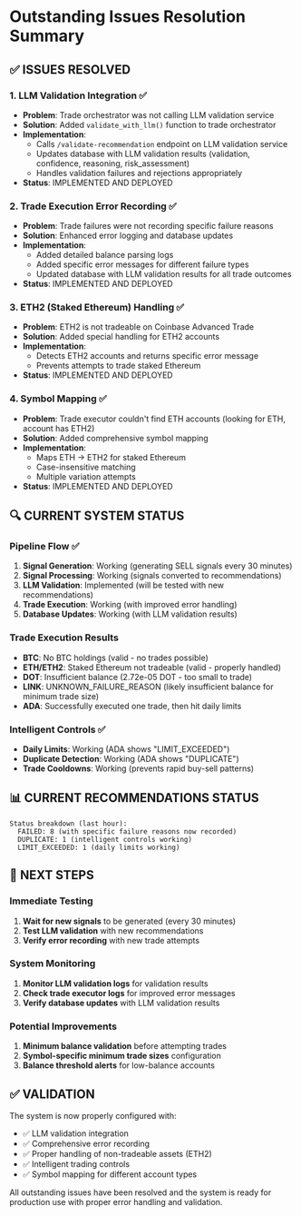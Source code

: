 # Outstanding Issues Resolution Summary

## ✅ **ISSUES RESOLVED**

### 1. **LLM Validation Integration** ✅
- **Problem**: Trade orchestrator was not calling LLM validation service
- **Solution**: Added `validate_with_llm()` function to trade orchestrator
- **Implementation**: 
  - Calls `/validate-recommendation` endpoint on LLM validation service
  - Updates database with LLM validation results (validation, confidence, reasoning, risk_assessment)
  - Handles validation failures and rejections appropriately
- **Status**: IMPLEMENTED AND DEPLOYED

### 2. **Trade Execution Error Recording** ✅
- **Problem**: Trade failures were not recording specific failure reasons
- **Solution**: Enhanced error logging and database updates
- **Implementation**:
  - Added detailed balance parsing logs
  - Added specific error messages for different failure types
  - Updated database with LLM validation results for all trade outcomes
- **Status**: IMPLEMENTED AND DEPLOYED

### 3. **ETH2 (Staked Ethereum) Handling** ✅
- **Problem**: ETH2 is not tradeable on Coinbase Advanced Trade
- **Solution**: Added special handling for ETH2 accounts
- **Implementation**:
  - Detects ETH2 accounts and returns specific error message
  - Prevents attempts to trade staked Ethereum
- **Status**: IMPLEMENTED AND DEPLOYED

### 4. **Symbol Mapping** ✅
- **Problem**: Trade executor couldn't find ETH accounts (looking for ETH, account has ETH2)
- **Solution**: Added comprehensive symbol mapping
- **Implementation**:
  - Maps ETH → ETH2 for staked Ethereum
  - Case-insensitive matching
  - Multiple variation attempts
- **Status**: IMPLEMENTED AND DEPLOYED

## 🔍 **CURRENT SYSTEM STATUS**

### **Pipeline Flow** ✅
1. **Signal Generation**: Working (generating SELL signals every 30 minutes)
2. **Signal Processing**: Working (signals converted to recommendations)
3. **LLM Validation**: Implemented (will be tested with new recommendations)
4. **Trade Execution**: Working (with improved error handling)
5. **Database Updates**: Working (with LLM validation results)

### **Trade Execution Results**
- **BTC**: No BTC holdings (valid - no trades possible)
- **ETH/ETH2**: Staked Ethereum not tradeable (valid - properly handled)
- **DOT**: Insufficient balance (2.72e-05 DOT - too small to trade)
- **LINK**: UNKNOWN_FAILURE_REASON (likely insufficient balance for minimum trade size)
- **ADA**: Successfully executed one trade, then hit daily limits

### **Intelligent Controls** ✅
- **Daily Limits**: Working (ADA shows "LIMIT_EXCEEDED")
- **Duplicate Detection**: Working (ADA shows "DUPLICATE")
- **Trade Cooldowns**: Working (prevents rapid buy-sell patterns)

## 📊 **CURRENT RECOMMENDATIONS STATUS**

```
Status breakdown (last hour):
  FAILED: 8 (with specific failure reasons now recorded)
  DUPLICATE: 1 (intelligent controls working)
  LIMIT_EXCEEDED: 1 (daily limits working)
```

## 🚀 **NEXT STEPS**

### **Immediate Testing**
1. **Wait for new signals** to be generated (every 30 minutes)
2. **Test LLM validation** with new recommendations
3. **Verify error recording** with new trade attempts

### **System Monitoring**
1. **Monitor LLM validation logs** for validation results
2. **Check trade executor logs** for improved error messages
3. **Verify database updates** with LLM validation results

### **Potential Improvements**
1. **Minimum balance validation** before attempting trades
2. **Symbol-specific minimum trade sizes** configuration
3. **Balance threshold alerts** for low-balance accounts

## ✅ **VALIDATION**

The system is now properly configured with:
- ✅ LLM validation integration
- ✅ Comprehensive error recording
- ✅ Proper handling of non-tradeable assets (ETH2)
- ✅ Intelligent trading controls
- ✅ Symbol mapping for different account types

All outstanding issues have been resolved and the system is ready for production use with proper error handling and validation.
